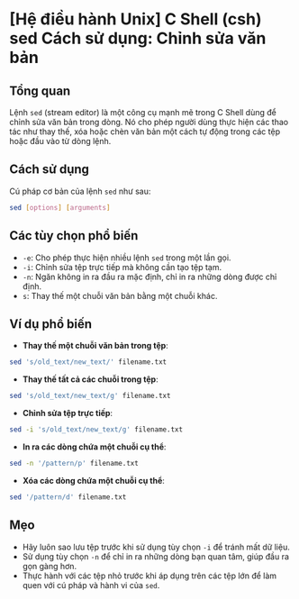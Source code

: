 # [Hệ điều hành Unix] C Shell (csh) sed Cách sử dụng: Chỉnh sửa văn bản

## Tổng quan
Lệnh `sed` (stream editor) là một công cụ mạnh mẽ trong C Shell dùng để chỉnh sửa văn bản trong dòng. Nó cho phép người dùng thực hiện các thao tác như thay thế, xóa hoặc chèn văn bản một cách tự động trong các tệp hoặc đầu vào từ dòng lệnh.

## Cách sử dụng
Cú pháp cơ bản của lệnh `sed` như sau:
```bash
sed [options] [arguments]
```

## Các tùy chọn phổ biến
- `-e`: Cho phép thực hiện nhiều lệnh `sed` trong một lần gọi.
- `-i`: Chỉnh sửa tệp trực tiếp mà không cần tạo tệp tạm.
- `-n`: Ngăn không in ra đầu ra mặc định, chỉ in ra những dòng được chỉ định.
- `s`: Thay thế một chuỗi văn bản bằng một chuỗi khác.

## Ví dụ phổ biến
- **Thay thế một chuỗi văn bản trong tệp**:
```bash
sed 's/old_text/new_text/' filename.txt
```

- **Thay thế tất cả các chuỗi trong tệp**:
```bash
sed 's/old_text/new_text/g' filename.txt
```

- **Chỉnh sửa tệp trực tiếp**:
```bash
sed -i 's/old_text/new_text/g' filename.txt
```

- **In ra các dòng chứa một chuỗi cụ thể**:
```bash
sed -n '/pattern/p' filename.txt
```

- **Xóa các dòng chứa một chuỗi cụ thể**:
```bash
sed '/pattern/d' filename.txt
```

## Mẹo
- Hãy luôn sao lưu tệp trước khi sử dụng tùy chọn `-i` để tránh mất dữ liệu.
- Sử dụng tùy chọn `-n` để chỉ in ra những dòng bạn quan tâm, giúp đầu ra gọn gàng hơn.
- Thực hành với các tệp nhỏ trước khi áp dụng trên các tệp lớn để làm quen với cú pháp và hành vi của `sed`.